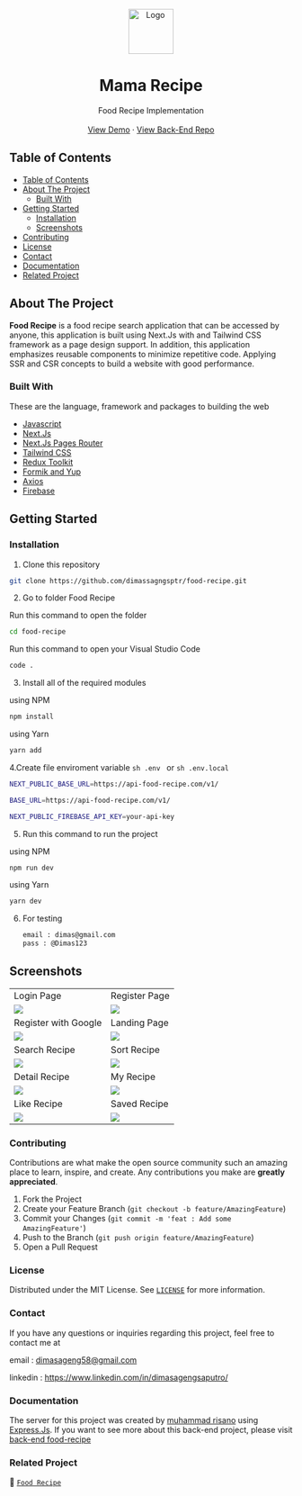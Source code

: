 <br />
<div align="center">
  <a href="https://github.com/dimassagngsptr/food-recipe.git">
    <img src="/docs/screenshot/logo.png" alt="Logo" width="80">
  </a>

  <h1 align="center">Mama Recipe</h1>

  <p align="center">
    Food Recipe Implementation
    <br />
    <br />
    <a href="https://food-recipe-dimas.vercel.app/" target="_blank">View Demo</a>
    ·
    <a href="https://github.com/dimassagngsptr/pijar-mama-recipe.git" target="_blank">View Back-End Repo</a>
  </p>
</div>

## Table of Contents

- [Table of Contents](#table-of-contents)
- [About The Project](#about-the-project)
  - [Built With](#built-with)
- [Getting Started](#getting-started)
  - [Installation](#installation)
  - [Screenshots](#screenshots)
- [Contributing](#contributing)
- [License](#license)
- [Contact](#contact)
- [Documentation](#documentation)
- [Related Project](#related-project)

## About The Project

**Food Recipe** is a food recipe search application that can be accessed by anyone, this application is built using Next.Js with and Tailwind CSS framework as a page design support. In addition, this application emphasizes reusable components to minimize repetitive code. Applying SSR and CSR concepts to build a website with good performance.

### Built With

These are the language, framework and packages to building the web

- [Javascript](https://nodejs.org/en)
- [Next.Js](https://nextjs.org/)
- [Next.Js Pages Router](https://nextjs.org/)
- [Tailwind CSS](https://tailwindcss.com/)
- [Redux Toolkit](https://redux-toolkit.js.org/)
- [Formik and Yup](https://formik.org/)
- [Axios](https://axios-http.com/)
- [Firebase](https://firebase.google.com/)

## Getting Started

### Installation

1. Clone this repository

```sh
git clone https://github.com/dimassagngsptr/food-recipe.git
```

2. Go to folder Food Recipe

Run this command to open the folder

```sh
cd food-recipe
```

Run this command to open your Visual Studio Code

```sh
code .
```

3. Install all of the required modules

using NPM

```sh
npm install
```

using Yarn

```sh
yarn add
```

4.Create file enviroment variable `sh .env ` or `sh .env.local`

```sh
NEXT_PUBLIC_BASE_URL=https://api-food-recipe.com/v1/

BASE_URL=https://api-food-recipe.com/v1/

NEXT_PUBLIC_FIREBASE_API_KEY=your-api-key
```

5. Run this command to run the project

using NPM

```sh
npm run dev
```

using Yarn

```sh
yarn dev
```

6. For testing
   ```sh
   email : dimas@gmail.com
   pass : @Dimas123
   ```

## Screenshots

<table>
  <tr>
    <td>Login Page</td>
    <td>Register Page</td>
  </tr>
  <tr>
    <td><img src="/docs/screenshot/login-page.png"/></td>
    <td><img src="/docs/screenshot/register-page.png"/></td>
  </tr>
  <tr>
    <td>Register with Google</td>
    <td>Landing Page</td>
  </tr>
  <tr>
    <td><img src="/docs/screenshot/register-with-google.png"
 /></td>
    <td><img src="/docs/screenshot/landing-page-after-login.png"/></td>
  </tr>
  <tr>
    <td>Search Recipe</td>
    <td>Sort Recipe</td>
  </tr>
  <tr>
    <td><img src="/docs/screenshot/search-page.png" /></td>
    <td><img src="/docs/screenshot/sort-page.png" /></td>
  </tr>
  <tr>
    <td>Detail Recipe</td>
<!--     <td>Video Recipe Page</td> -->
     <td>My Recipe</td>
  </tr>
  <tr>
    <td><img src="./docs/screenshot/detail-recipe-page.png" /></td>
    <td><img src="/docs/screenshot/profile-page.png" /></td>
<!--     <td><img src="/docs/screenshot/youtube-page.png" /></td> -->
  </tr>
  <tr>
    <td>Like Recipe</td>
    <td>Saved Recipe</td>
  </tr>
  <tr>
     <td><img src="/docs/screenshot/profile-page-3.png" /></td>
    <td><img src="/docs/screenshot/profile-page-2.png" /></td>
  </tr>
</table>

### Contributing

Contributions are what make the open source community such an amazing place to learn, inspire, and create. Any contributions you make are **greatly appreciated**.

1. Fork the Project
2. Create your Feature Branch (`git checkout -b feature/AmazingFeature`)
3. Commit your Changes (`git commit -m 'feat : Add some AmazingFeature'`)
4. Push to the Branch (`git push origin feature/AmazingFeature`)
5. Open a Pull Request

### License

Distributed under the MIT License. See [`LICENSE`](https://github.com/dimassagngsptr/food-recipe/blob/master/LICENSE) for more information.

### Contact

If you have any questions or inquiries regarding this project, feel free to contact me at 

email : dimasageng58@gmail.com

linkedin : https://www.linkedin.com/in/dimasagengsaputro/


### Documentation

The server for this project was created by [muhammad risano](https://github.com/muhammadrisano) using [Express.Js](https://expressjs.com/). If you want to see more about this back-end project, please visit [back-end food-recipe](https://github.com/dimassagngsptr/pijar-mama-recipe.git)

### Related Project

:rocket: [`Food Recipe`](https://github.com/dimassagngsptr/food-recipe.git)

